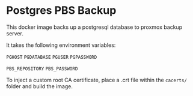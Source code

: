 # Postgres PBS Backup

This docker image backs up a postgresql database to proxmox backup server.

It takes the following environment variables:

`PGHOST`
`PGDATABASE`
`PGUSER`
`PGPASSWORD`

`PBS_REPOSITORY`
`PBS_PASSWORD`

To inject a custom root CA certificate, place a .crt file within the `cacerts/` folder
and build the image.